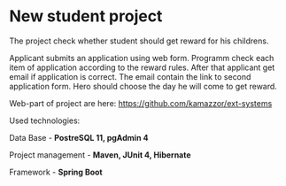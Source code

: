 # New student project
The project check whether student should get reward for his childrens.

Applicant submits an application using web form. Programm check each item of application according to the reward rules. After that applicant get email if application is correct. The email contain the link to second application form. Hero should choose the day he will come to get reward.

Web-part of project are here: https://github.com/kamazzor/ext-systems

Used technologies:

Data Base - <b>PostreSQL 11, pgAdmin 4</b>

Project management - <b>Maven, JUnit 4, Hibernate</b>

Framework - <b>Spring Boot</b> 
